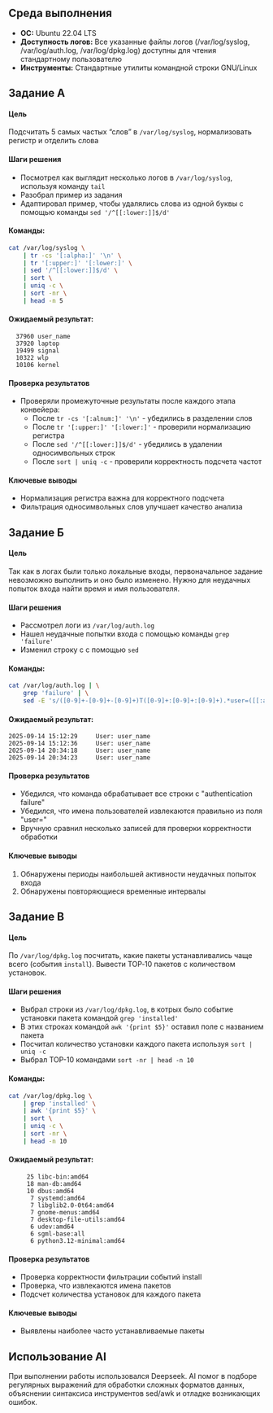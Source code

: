 ## Среда выполнения
- **ОС:** Ubuntu 22.04 LTS
- **Доступность логов:** Все указанные файлы логов (/var/log/syslog, /var/log/auth.log, /var/log/dpkg.log) доступны для чтения стандартному пользователю
- **Инструменты:** Стандартные утилиты командной строки GNU/Linux
## Задание А
#### Цель
Подсчитать 5 самых частых “слов” в `/var/log/syslog`, нормализовать регистр и отделить слова
#### Шаги решения
- Посмотрел как выглядит несколько логов в `/var/log/syslog`, используя команду `tail`
- Разобрал пример из задания
- Адаптировал пример, чтобы удалялись слова из одной буквы с помощью команды `sed '/^[[:lower:]]$/d'`
#### Команды:
``` bash
cat /var/log/syslog \
	| tr -cs '[:alpha:]' '\n' \
	| tr '[:upper:]' '[:lower:]' \
	| sed '/^[[:lower:]]$/d' \
	| sort \
	| uniq -c \
	| sort -nr \
	| head -n 5
```
#### Ожидаемый результат:
```
  37960 user_name
  37920 laptop
  19499 signal
  10322 wlp
  10106 kernel
```
#### Проверка результатов
- Проверяли промежуточные результаты после каждого этапа конвейера:
    - После `tr -cs '[:alnum:]' '\n'` - убедились в разделении слов
    - После `tr '[:upper:]' '[:lower:]'` - проверили нормализацию регистра
    - После `sed '/^[[:lower:]]$/d'` - убедились в удалении односимвольных строк
    - После `sort | uniq -c` - проверили корректность подсчета частот
#### Ключевые выводы
- Нормализация регистра важна для корректного подсчета
- Фильтрация односимвольных слов улучшает качество анализа
## Задание Б
#### Цель
Так как в логах были только локальные входы, первоначальное задание невозможно выполнить и оно было изменено. Нужно для неудачных попыток входа найти время и имя пользователя.
#### Шаги решения
- Рассмотрел логи из `/var/log/auth.log`
- Нашел неудачные попытки входа с помощью команды `grep 'failure'`
- Изменил строку с с помощью `sed`
#### Команды:
``` bash
cat /var/log/auth.log | \
	grep 'failure' | \
	sed -E 's/([0-9]+-[0-9]+-[0-9]+)T([0-9]+:[0-9]+:[0-9]+).*user=([[:alpha:]]+)/\1 \2 \tUser: \3/g'
```
#### Ожидаемый результат:
```
2025-09-14 15:12:29 	User: user_name
2025-09-14 15:12:36 	User: user_name
2025-09-14 20:34:18 	User: user_name
2025-09-14 20:34:23 	User: user_name
```
#### Проверка результатов
- Убедился, что команда обрабатывает все строки с "authentication failure"
- Убедился, что имена пользователей извлекаются правильно из поля "user="
- Вручную сравнил несколько записей для проверки корректности обработки
#### Ключевые выводы
1. Обнаружены периоды наибольшей активности неудачных попыток входа
2. Обнаружены повторяющиеся временные интервалы 
## Задание В
#### Цель
По `/var/log/dpkg.log` посчитать, какие пакеты устанавливались чаще всего (события `install`). Вывести TOP‑10 пакетов с количеством установок.
#### Шаги решения
- Выбрал строки из `/var/log/dpkg.log`, в котрых было событие установки пакета командой `grep 'installed'`
- В этих строках командой `awk '{print $5}'` оставил поле с названием пакета
- Посчитал количество установки каждого пакета используя `sort | uniq -c`
- Выбрал TOP-10 командами `sort -nr | head -n 10`
#### Команды:
``` bash
cat /var/log/dpkg.log \
	| grep 'installed' \
	| awk '{print $5}' \
	| sort \
	| uniq -c \
	| sort -nr \
	| head -n 10
```
#### Ожидаемый результат:
```
     25 libc-bin:amd64
     18 man-db:amd64
     10 dbus:amd64
      7 systemd:amd64
      7 libglib2.0-0t64:amd64
      7 gnome-menus:amd64
      7 desktop-file-utils:amd64
      6 udev:amd64
      6 sgml-base:all
      6 python3.12-minimal:amd64
```
#### Проверка результатов
- Проверка корректности фильтрации событий install
- Проверка, что извлекаются имена пакетов
- Подсчет количества установок для каждого пакета
#### Ключевые выводы
- Выявлены наиболее часто устанавливаемые пакеты
## Использование AI
При выполнении работы использовался Deepseek. AI помог в подборе регулярных выражений для обработки сложных форматов данных, объяснении синтаксиса инструментов sed/awk и отладке возникающих ошибок.